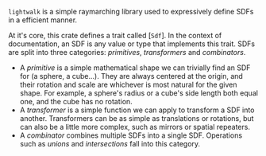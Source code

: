 `lightwalk` is a simple raymarching library used to expressively define SDFs in a efficient manner.

At it's core, this crate defines a trait called [`Sdf`]. In the context of documentation, an SDF is any value or type that implements this trait.
SDFs are split into three categories: _primitives_, _transformers_ and _combinators_.
- A _primitive_ is a simple mathematical shape we can trivially find an SDF for (a sphere, a cube...). They are always centered at the origin, and their
rotation and scale are whichever is most natural for the given shape. For example, a sphere's radius or a cube's side length both equal one, and the cube
has no rotation.
- A _transformer_ is a simple function we can apply to transform a SDF into another. Transformers can be as simple as translations or rotations, but can also
be a little more complex, such as mirrors or spatial repeaters.
- A _combinator_ combines multiple SDFs into a single SDF. Operations such as _unions_ and _intersections_ fall into this category.

